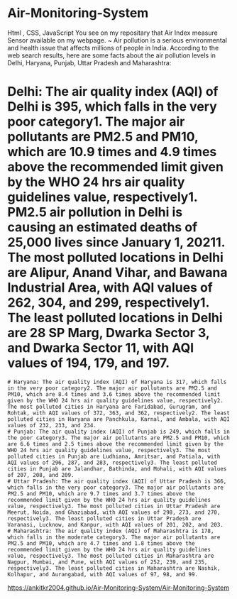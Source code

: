 # Air-Monitoring-System
Html , CSS, JavaScript 
You see on my repositary that Air Index measure Sensor available on my webpage.
~ Air pollution is a serious environmental and health issue that affects millions of people in India. According to the web search results, here are some facts about the air pollution levels in Delhi, Haryana, Punjab, Uttar Pradesh and Maharashtra:
  # Delhi: The air quality index (AQI) of Delhi is 395, which falls in the very poor category1. The major air pollutants are PM2.5 and PM10, which are 10.9 times and 4.9 times above the recommended limit given by the WHO 24 hrs air quality guidelines value, respectively1. PM2.5 air pollution in Delhi is causing an estimated deaths of 25,000 lives since January 1, 20211. The most polluted locations in Delhi are Alipur, Anand Vihar, and Bawana Industrial Area, with AQI values of 262, 304, and 299, respectively1. The least polluted locations in Delhi are 28 SP Marg, Dwarka Sector 3, and Dwarka Sector 11, with AQI values of 194, 179, and 197.
	# Haryana: The air quality index (AQI) of Haryana is 317, which falls in the very poor category2. The major air pollutants are PM2.5 and PM10, which are 8.4 times and 3.6 times above the recommended limit given by the WHO 24 hrs air quality guidelines value, respectively2. The most polluted cities in Haryana are Faridabad, Gurugram, and Rohtak, with AQI values of 372, 363, and 362, respectively2. The least polluted cities in Haryana are Panchkula, Karnal, and Ambala, with AQI values of 232, 233, and 234.
	# Punjab: The air quality index (AQI) of Punjab is 249, which falls in the poor category3. The major air pollutants are PM2.5 and PM10, which are 6.6 times and 2.5 times above the recommended limit given by the WHO 24 hrs air quality guidelines value, respectively3. The most polluted cities in Punjab are Ludhiana, Amritsar, and Patiala, with AQI values of 296, 287, and 283, respectively3. The least polluted cities in Punjab are Jalandhar, Bathinda, and Mohali, with AQI values of 207, 208, and 209.
	# Uttar Pradesh: The air quality index (AQI) of Uttar Pradesh is 366, which falls in the very poor category3. The major air pollutants are PM2.5 and PM10, which are 9.7 times and 3.7 times above the recommended limit given by the WHO 24 hrs air quality guidelines value, respectively3. The most polluted cities in Uttar Pradesh are Meerut, Noida, and Ghaziabad, with AQI values of 298, 273, and 270, respectively3. The least polluted cities in Uttar Pradesh are Varanasi, Lucknow, and Kanpur, with AQI values of 201, 202, and 203.
	# Maharashtra: The air quality index (AQI) of Maharashtra is 178, which falls in the moderate category3. The major air pollutants are PM2.5 and PM10, which are 4.7 times and 1.8 times above the recommended limit given by the WHO 24 hrs air quality guidelines value, respectively3. The most polluted cities in Maharashtra are Nagpur, Mumbai, and Pune, with AQI values of 252, 239, and 235, respectively3. The least polluted cities in Maharashtra are Nashik, Kolhapur, and Aurangabad, with AQI values of 97, 98, and 99.
	
https://ankitkr2004.github.io/Air-Monitoring-System/Air-Monitoring-System
